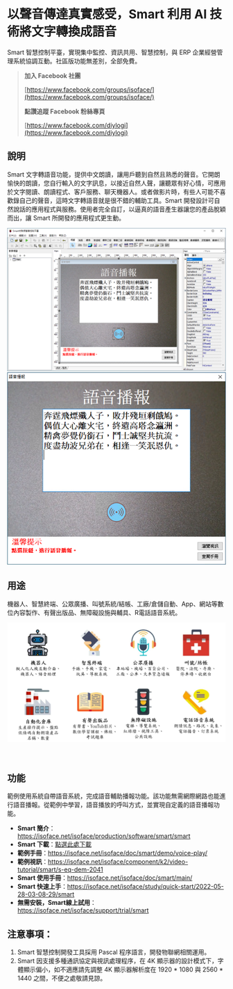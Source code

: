 # 以聲音傳達真實感受，Smart 利用 AI 技術將文字轉換成語音

Smart 智慧控制平臺，實現集中監控、資訊共用、智慧控制，與 ERP 企業經營管理系統協調互動。社區版功能無差別，全部免費。

> **加入 Facebook 社團**
>
> [https://www.facebook.com/groups/isoface/](https://www.facebook.com/groups/isoface/)
> 
> **點讚追蹤 Facebook 粉絲專頁**
> 
> [https://www.facebook.com/diylogi](https://www.facebook.com/diylogi)

## 說明

Smart 文字轉語音功能，提供中文朗讀，讓用戶聽到自然且熟悉的聲音。它開朗愉快的朗讀，您自行輸入的文字訊息，以接近自然人聲，讓聽眾有好心情，可應用於文字閱讀、朗讀程式、客戶服務、聊天機器人。或者做影片時，有些人可能不喜歡錄自己的聲音，這時文字轉語音就是很不錯的輔助工具。Smart 開發設計可自然說話的應用程式與服務。使用者完全自訂，以逼真的語音產生器讓您的產品脫穎而出，讓 Smart 所開發的應用程式更生動。

![](images/20220903095816.png)
![](images/20220903095902.png)

## 用途
機器人、智慧終端、公眾廣播、叫號系統/結帳、工廠/倉儲自動、App、網站等數位內容製作、有聲出版品、無障礙設施與輔具、R電話語音系統。

![](images/299984034.jpg)

　　
## 功能
範例使用系統自帶語音系統，完成語音輔助播報功能。該功能無需網際網路也能進行語音播報。從範例中學習，語音播放的呼叫方式，並實現自定義的語音播報功能。


* **Smart 簡介**：https://isoface.net/isoface/production/software/smart/smart
* **Smart 下載**：[點選此處下載](https://github.com/isoface-iot/Smart/releases/latest)
* **範例手冊**：https://isoface.net/isoface/doc/smart/demo/voice-play/
* **範例視訊**：https://isoface.net/isoface/component/k2/video-tutorial/smart/s-eq-dem-2041
* **Smart 使用手冊**：https://isoface.net/isoface/doc/smart/main/
* **Smart 快速上手**：https://isoface.net/isoface/study/quick-start/2022-05-28-03-08-29/smart
* **無需安裝，Smart線上試用**：https://isoface.net/isoface/support/trial/smart
## 注意事項：
1. Smart 智慧控制開發工具採用 Pascal 程序語言，開發物聯網相關運用。
2. Smart 因支援多種通訊協定與視訊處理程序，在 4K 顯示器的設計模式下，字體顯示偏小，如不適應請先調整 4K 顯示器解析度在 1920 * 1080 與 2560 * 1440 之間，不便之處敬請見諒。